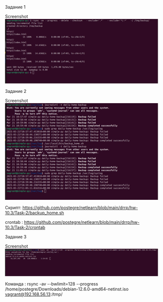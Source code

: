 Задание 1


Screenshot ![Задание 1](https://github.com/postegre/netlearn/blob/main/drrp/hw-10.3/Task-1/Task-1.png)


Задание 2


Screenshot ![Задание 2](https://github.com/postegre/netlearn/blob/main/drrp/hw-10.3/Task-2/Task-2.png)


Скрипт: https://github.com/postegre/netlearn/blob/main/drrp/hw-10.3/Task-2/backup_home.sh

crontab : https://github.com/postegre/netlearn/blob/main/drrp/hw-10.3/Task-2/crontab


Задание 3


Screenshot ![Задание 3](https://github.com/postegre/netlearn/blob/main/drrp/hw-10.3/Task-3/Task-3.png)


Команда : rsync -av --bwlimit=128 --progress /home/postegre/Downloads/debian-12.6.0-amd64-netinst.iso vagrant@192.168.56.13:/tmp/
